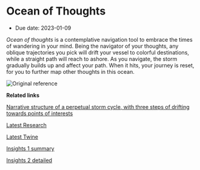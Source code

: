 # Ocean of Thoughts
- Due date: 2023-01-09

*Ocean of thoughts* is a contemplative navigation tool to embrace the times of wandering in your mind. Being the navigator of your thoughts, any oblique trajectories you pick will drift your vessel to colorful destinations, while a straight path will reach to ashore. As you navigate, the storm gradually builds up and affect your path. When it hits, your journey is reset, for you to further map other thoughts in this ocean.

![Original reference](https://d2w9rnfcy7mm78.cloudfront.net/1889766/original_717fa12fab70e9069892f1172f311576.jpg?1521037668?bc=1)

**Related links**     

[Narrative structure of a perpetual storm cycle, with three steps of drifting towards points of interests](/process/Animation/demo/22-11-28-process-anim.gif)

[Latest Research](/process/22.11.27-process.md)

[Latest Twine](/prototypes/twine/22.11.29-Ocean%20of%20Thoughts.html)

[Insights 1 summary](/process/interviews/Insights.md)

[Insights 2 detailed](/process/interviews/Round-2/insights.md)